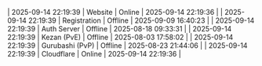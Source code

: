 | 2025-09-14 22:19:39 | Website | Online | 2025-09-14 22:19:36 |
| 2025-09-14 22:19:39 | Registration | Offline | 2025-09-09 16:40:23 |
| 2025-09-14 22:19:39 | Auth Server | Offline | 2025-08-18 09:33:31 |
| 2025-09-14 22:19:39 | Kezan (PvE) | Offline | 2025-08-03 17:58:02 |
| 2025-09-14 22:19:39 | Gurubashi (PvP) | Offline | 2025-08-23 21:44:06 |
| 2025-09-14 22:19:39 | Cloudflare | Online | 2025-09-14 22:19:36 |
